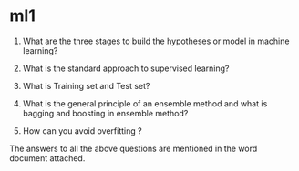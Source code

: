 # ml1

 1. What are the three stages to build the hypotheses or model in machine learning?

2. What is the standard approach to supervised learning?

3. What is Training set and Test set?

4. What is the general principle of an ensemble method and what is bagging and boosting in ensemble method?

5. How can you avoid overfitting ?

The answers to all the above questions are mentioned in the word document attached.
